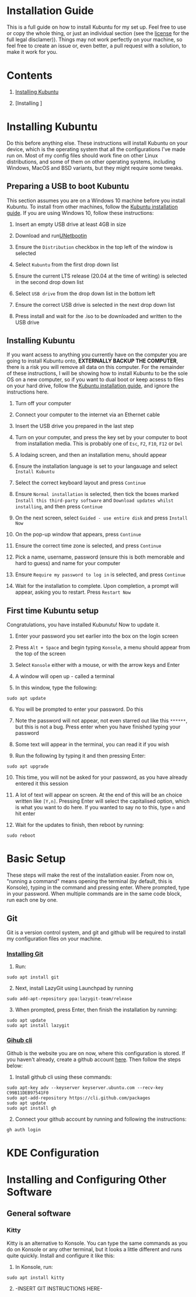 # Installation Guide

This is a full guide on how to install Kubuntu for my set up. Feel free to use or copy the whole thing, or just an individual section (see the [license](./LICENSE) for the full legal disclamer)). Things may not work perfectly on your machine, so feel free to create an issue or, even better, a pull request with a solution, to make it work for you.

# Contents

1. [Installing Kubuntu](#Installing-Kubuntu)

2. [Installing ]

# Installing Kubuntu

Do this before anything else. These instructions will install Kubuntu on your device, which is the operating system that all the configurations I've made run on. Most of my config files should work fine on other Linux distributions, and some of them on other operating systems, including Windows, MacOS and BSD variants, but they might require some tweaks.

## Preparing a USB to boot Kubuntu

This section assumes you are on a Windows 10 machine before you install Kubuntu. To install from other machines, follow the [Kubuntu installation guide](https://userbase.kde.org/Kubuntu/Installation). If you are using Windows 10, follow these instructions:

1.    Insert an empty USB drive at least 4GB in size

2.    Download and run[UNetbootin](https://unetbootin.github.io/)

3.    Ensure the ```Distribution``` checkbox in the top left of the window is selected

4.    Select ```Kubuntu``` from the first drop down list

5.    Ensure the current LTS release (20.04 at the time of writing) is selected in the second drop down list

6.    Select ```USB drive``` from the drop down list in the bottom left

7.    Ensure the correct USB drive is selected in the next drop down list

8.    Press install and wait for the .iso to be downloaded and written to the USB drive

## Installing Kubuntu

If you want acsess to anything you currently have on the computer you are going to install Kubuntu onto, **EXTERNALLY BACKUP THE COMPUTER**, there is a risk you will remove all data on this computer. For the remainder of these instructions, I will be showing how to install Kubuntu to be the sole OS on a new computer, so if you want to dual boot or keep acsess to files on your hard drive, follow the [Kubuntu installation guide](https://userbase.kde.org/Kubuntu/Installation#Install_Process), and ignore the instructions here.

1.    Turn off your computer

2.    Connect your computer to the internet via an Ethernet cable

3.    Insert the USB drive you prepared in the last step

4.    Turn on your computer, and press the key set by your computer to boot from installation media. This is probably one of ```Esc```, ```F2```, ```F10```, ```F12``` or ```Del```

5.    A lodaing screen, and then an installation menu, should appear

6.    Ensure the installation language is set to your langauage and select ```Install Kubuntu```

7.    Select the correct keyboard layout and press ```Continue```

8.    Ensure ```Normal installation``` is selected, then tick the boxes marked ```Install this third-party software``` and ```Download updates whilst installing```, and then press ```Continue```

9.    On the next screen, select ```Guided - use entire disk``` and press ```Install Now```

10.    On the pop-up window that appears, press ```Continue```

11.    Ensure the correct time zone is selected, and press ```Continue```

12.    Pick a name, username, password (ensure this is both memorable and hard to guess) and name for your computer

13.    Ensure ````Require my password to log in```` is selected, and press ```Continue```

14.    Wait for the installation to complete. Upon completion, a prompt will appear, asking you to restart. Press ```Restart Now```

## First time Kubuntu setup

Congratulations, you have installed Kubunutu! Now to update it.

1.    Enter your password you set earlier into the box on the login screen

2.    Press ```Alt + Space``` and begin typing ```Konsole```, a menu should appear from the top of the screen

3.    Select ```Konsole``` either with a mouse, or with the arrow keys and Enter

4.    A window will open up - called a terminal

5.    In this window, type the following:
```
sudo apt update
```
6.    You will be prompted to enter your password. Do this

7.    Note the password will not appear, not even starred out like this ```******```, but this is not a bug. Press enter when you have finished typing your password

8.    Some text will appear in the terminal, you can read it if you wish

9.    Run the following by typing it and then pressing Enter:
```
sudo apt upgrade
```
10.    This time, you will not be asked for your password, as you have already entered it this session

11.    A lot of text will appear on screen. At the end of this will be an choice written like ```[Y,n]```. Pressing Enter will select the capitalised option, which is what you want to do here. If you wanted to say no to this, type ```n``` and hit enter

12.    Wait for the updates to finish, then reboot by running:
```
sudo reboot
```

# Basic Setup

These steps will make the rest of the installation easier. From now on, "running a command" means opening the terminal (by default, this is Konsole), typing in the command and pressing enter. Where prompted, type in your password. When multiple commands are in the same code block, run each one by one.

## Git

Git is a version control system, and git and github will be required to install my configuration files on your machine. 

### [Installing Git](https://git-scm.com/)

1.    Run:
```
sudo apt install git
```
2.    Next, install LazyGit using Launchpad by running
```
sudo add-apt-repository ppa:lazygit-team/release
```
3.    When prompted, press Enter, then finish the installation by running:
```
sudo apt update
sudo apt install lazygit
```
### [Gihub cli](https://github.com/cli/cli)

Github is the website you are on now, where this configuration is stored. If you haven't already, create a github account [here](https://github.com/join?). Then follow the steps below:

1.    Install github cli using these commands:
```
sudo apt-key adv --keyserver keyserver.ubuntu.com --recv-key C99B11DEB97541F0
sudo apt-add-repository https://cli.github.com/packages
sudo apt update
sudo apt install gh
```
2.    Connect your github account by running and following the instructions:
```
gh auth login
```

# KDE Configuration

# Installing and Configuring Other Software

## General software

### Kitty

Kitty is an alternative to Konsole. You can type the same commands as you do on Konsole or any other terminal, but it looks a little different and runs quite quickly. Install and configure it like this:

1.    In Konsole, run:
```
sudo apt install kitty
```
2.    -INSERT GIT INSTRUCTIONS HERE-
